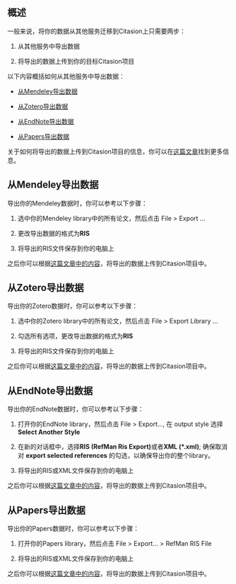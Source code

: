 ## 概述  

一般来说，将你的数据从其他服务迁移到Citasion上只需要两步：  

1. 从其他服务中导出数据  

2. 将导出的数据上传到你的目标Citasion项目  

以下内容概括如何从其他服务中导出数据：  

* [从Mendeley导出数据](#mendeley)  

* [从Zotero导出数据](#zotero)  

* [从EndNote导出数据](#endnote)  

* [从Papers导出数据](#papers)  

关于如何将导出的数据上传到Citasion项目的信息，你可以在<a href='/zh/docs/import-manage-papers'>这篇文章</a>找到更多信息。  

## 从Mendeley导出数据<a name='mendeley'></a>  

导出你的Mendeley数据时，你可以参考以下步骤：  

1. 选中你的Mendeley library中的所有论文，然后点击 File > Export ...  

2. 更改导出数据的格式为<strong>RIS</strong>  

3. 将导出的RIS文件保存到你的电脑上  

之后你可以根据<a href='/zh/docs/import-manage-papers'>这篇文章中的内容</a>，将导出的数据上传到Citasion项目中。  

## 从Zotero导出数据<a name='zotero'></a>  

导出你的Zotero数据时，你可以参考以下步骤：  

1. 选中你的Zotero library中的所有论文，然后点击 File > Export Library ...  

2. 勾选所有选项，更改导出数据的格式为<strong>RIS</strong>  

3. 将导出的RIS文件保存到你的电脑上  

之后你可以根据<a href='/zh/docs/import-manage-papers'>这篇文章中的内容</a>，将导出的数据上传到Citasion项目中。  

## 从EndNote导出数据<a name='endnote'></a>  

导出你的EndNote数据时，你可以参考以下步骤：  

1. 打开你的EndNote library，然后点击 File > Export..., 在 output style 选择 **Select Another Style**  

2. 在新的对话框中，选择<strong>RIS (RefMan Ris Export)</strong>或者<strong>XML (*.xml)</strong>; 确保取消对 **export selected references** 的勾选，以确保导出你的整个library。  

3. 将导出的RIS或XML文件保存到你的电脑上  

之后你可以根据<a href='/zh/docs/import-manage-papers'>这篇文章中的内容</a>，将导出的数据上传到Citasion项目中。  

## 从Papers导出数据<a name='papers'></a>  

导出你的Papers数据时，你可以参考以下步骤：  

1. 打开你的Papers library，然后点击 File > Export... > RefMan RIS File  

2. 将导出的RIS或XML文件保存到你的电脑上  

之后你可以根据<a href='/zh/docs/import-manage-papers'>这篇文章中的内容</a>，将导出的数据上传到Citasion项目中。 

